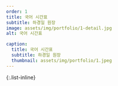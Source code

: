 ```yaml
---
order: 1
title: 국어 시간표
subtitle: 하경일 원장
image: assets/img/portfolio/1-detail.jpg
alt: 국어 시간표

caption:
  title: 국어 시간표
  subtitle: 하경일 원장
  thumbnail: assets/img/portfolio/1.jpeg
---
```



{:.list-inline}

	